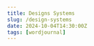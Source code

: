 ```yaml
---
title: Designs Systems
slug: /design-systems
date: 2024-10-04T14:30:00Z
tags: [wordjournal]
---
```




